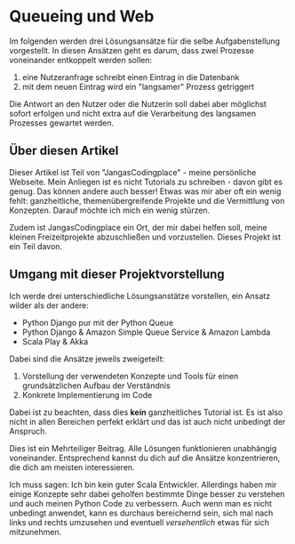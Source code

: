 # Queueing und Web
Im folgenden werden drei Lösungsansätze für die selbe Aufgabenstellung vorgestellt. In diesen Ansätzen geht es darum, dass zwei Prozesse voneinander entkoppelt werden sollen:

1. eine Nutzeranfrage schreibt einen Eintrag in die Datenbank
2. mit dem neuen Eintrag wird ein "langsamer" Prozess getriggert

Die Antwort an den Nutzer oder die Nutzerin soll dabei aber möglichst sofort erfolgen und nicht extra auf die Verarbeitung des langsamen Prozesses gewartet werden.

## Über diesen Artikel
Dieser Artikel ist Teil von "JangasCodingplace" - meine persönliche Webseite. Mein Anliegen ist es nicht Tutorials zu schreiben - davon gibt es genug. Das können andere auch besser! Etwas was mir aber oft ein wenig fehlt: ganzheitliche, themenübergreifende Projekte und die Vermittlung von Konzepten. Darauf möchte ich mich ein wenig stürzen.

Zudem ist JangasCodingplace ein Ort, der mir dabei helfen soll, meine kleinen Freizeitprojekte abzuschließen und vorzustellen. Dieses Projekt ist ein Teil davon.

[//]: # (START CUSTOM SCRIPT)
[//]: # (START MARKDOWNREF)
[//]: # (https://raw.githubusercontent.com/JangasCodingplace/jangas-codingplace-blogs/main/blogs/web-and-queues/assets/project-description/de.md)
[//]: # (END MARKDOWNREF)
[//]: # (END CUSTOM SCRIPT)


## Umgang mit dieser Projektvorstellung
Ich werde drei unterschiedliche Lösungsanstätze vorstellen, ein Ansatz wilder als der andere:
- Python Django pur mit der Python Queue
- Python Django & Amazon Simple Queue Service & Amazon Lambda
- Scala Play & Akka

Dabei sind die Ansätze jeweils zweigeteilt:
1. Vorstellung der verwendeten Konzepte und Tools für einen grundsätzlichen Aufbau der Verständnis
2. Konkrete Implementierung im Code

Dabei ist zu beachten, dass dies **kein** ganzheitliches Tutorial ist. Es ist also nicht in allen Bereichen perfekt erklärt und das ist auch nicht unbedingt der Anspruch.

Dies ist ein Mehrteiliger Beitrag. Alle Lösungen funktionieren unabhängig voneinander. Entsprechend kannst du dich auf die Ansätze konzentrieren, die dich am meisten interessieren.

Ich muss sagen: Ich bin kein guter Scala Entwickler. Allerdings haben mir einige Konzepte sehr dabei geholfen bestimmte Dinge besser zu verstehen und auch meinen Python Code zu verbessern. Auch wenn man es nicht unbedingt anwendet, kann es durchaus bereichernd sein, sich mal nach links und rechts umzusehen und eventuell *versehentlich* etwas für sich mitzunehmen.


[//]: # (START CUSTOM SCRIPT)
[//]: # (START CONTENT LIST)
[//]: # (https://raw.githubusercontent.com/JangasCodingplace/jangas-codingplace-blogs/main/blogs/web-and-queues/sub-content/django-conceptual/de.md)
[//]: # (https://raw.githubusercontent.com/JangasCodingplace/jangas-codingplace-blogs/main/blogs/web-and-queues/sub-content/django-pure-impl/de.md)
[//]: # (https://raw.githubusercontent.com/JangasCodingplace/jangas-codingplace-blogs/main/blogs/web-and-queues/sub-content/cloud-conceptual/de.md)
[//]: # (https://raw.githubusercontent.com/JangasCodingplace/jangas-codingplace-blogs/main/blogs/web-and-queues/sub-content/django-and-aws-impl/de.md)
[//]: # (https://raw.githubusercontent.com/JangasCodingplace/jangas-codingplace-blogs/main/blogs/web-and-queues/sub-content/scala-akka-conceptual/de.md)
[//]: # (https://raw.githubusercontent.com/JangasCodingplace/jangas-codingplace-blogs/main/blogs/web-and-queues/sub-content/scala-akka-impl/de.md)
[//]: # (https://raw.githubusercontent.com/JangasCodingplace/jangas-codingplace-blogs/main/blogs/web-and-queues/sub-content/conclusion/de.md)
[//]: # (END CONTENT LIST)
[//]: # (END CUSTOM SCRIPT)
